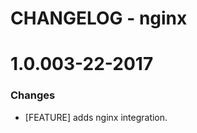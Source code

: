 # CHANGELOG - nginx

1.0.003-22-2017
==================

### Changes

* [FEATURE] adds nginx integration.
